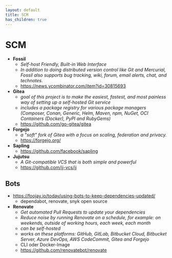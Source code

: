 ```yaml
---
layout: default
title: SCM
has_children: true
---
```


# SCM
- **Fossil**
    - *Self-host Friendly, Built-in Web Interface*
    - *In addition to doing distributed version control like Git and Mercurial, Fossil also supports bug tracking, wiki, forum, email alerts, chat, and technotes.*
    - <https://news.ycombinator.com/item?id=30815693>
- **Gitea**
    - *goal of this project is to make the easiest, fastest, and most painless way of setting up a self-hosted Git service*
    - *includes a package registry for various package managers (Composer, Conan, Generic, Helm, Maven, npm, NuGet, OCI Containers (Docker), PyPI and RubyGems)* 
    - <https://github.com/go-gitea/gitea>
- **Forgejo**
    - *a "soft" fork of Gitea with a focus on scaling, federation and privacy.*
    - <https://forgejo.org/>
- **Sapling**
    - <https://github.com/facebook/sapling>
- **Jujutsu**
  - *A Git-compatible VCS that is both simple and powerful*
  - <https://github.com/jj-vcs/jj>

## Bots
- <https://foojay.io/today/using-bots-to-keep-dependencies-updated/>
  - dependabot, renovate, snyk open source
- **Renovate**
    - *Get automated Pull Requests to update your dependencies*
    - *Reduce noise by running Renovate on a schedule, for example: on weekends, outside of working hours, each week, each month*
    - *can be self-hosted*
    - *works on these platforms: GitHub, GitLab, Bitbucket Cloud, Bitbucket Server, Azure DevOps, AWS CodeCommit, Gitea and Forgejo*
    - CLI oder Docker-Image
    - <https://github.com/renovatebot/renovate>
